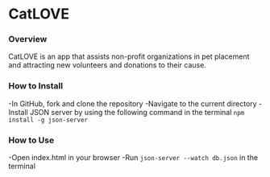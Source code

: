 # CatLOVE

### Overview
CatLOVE is an app that assists non-profit organizations in pet placement and attracting new volunteers and donations to their cause.

### How to Install
-In GitHub, fork and clone the repository
-Navigate to the current directory 
-Install JSON server by using the following command in the terminal `npm install -g json-server`

### How to Use
-Open index.html in your browser
-Run `json-server --watch db.json` in the terminal